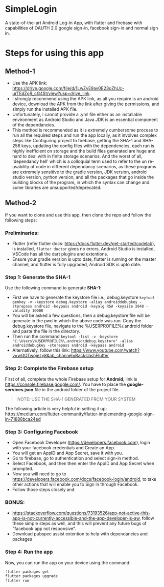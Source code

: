 # SimpleLogin

A state-of-the-art Android Log-in App, with flutter and firebase with capabilities of OAUTH 2.0 google sign-in, facebook sign-in and normal sign in.

# Steps for using this app

## Method-1

- Use the APK link: https://drive.google.com/file/d/1LwZyE9av0E23oZhUc-urTEdZgR_cG4St/view?usp=drive_link.
- I strongly recommend using the APK link, as all you require is an android device, download the APK from the link after giving the permissions, and simply run the installed APK file.
- Unfortunately, I cannot provide a .yml file either as an installable environment as Android Studio and Java JDK is an essential component of the dependancies.
- This method is recommended as it is extremely cumbersome process to run all the required steps and run the app locally, as it involves complex steps like Configuring project to firebase, getting the SHA-1 and SHA-256 keys, updating the config files with the dependencies, each run is highly inefficient on storage and the build files generated are huge and hard to deal with in finite storage scenarios. And the worst of all, 'dependancy hell' which is a colloquial term used to refer to the un re-usability of code in different dependancy scenarios, as these programs are extremely sensitive to the gradle version, JDK version, android studio version, python version, and all the packages that go inside the building blocks of the program, in which the syntax can change and some libraries are unsupported/deprecated.

## Method-2

If you want to clone and use this app, then clone the repo and follow the following steps:

### Preliminaries:

- Flutter (refer flutter docs: https://docs.flutter.dev/get-started/codelab), is installed, `flutter doctor` gives no errors, Android Studio is installed, VSCode has all the dart plugins and extentions.
- Ensure your gradle version is upto date, flutter is running on the master channel, and flutter is fully upgraded, Android SDK is upto date.

### Step 1: Generate the SHA-1

Use the following command to generate **SHA-1**:

- First we have to generate the keystore file i.e., debug.keystore
  `keytool -genkey -v -keystore debug.keystore -alias androiddebugkey -storepass android -keypass android -keyalg RSA -keysize 2048 -validity 10000`
- You will be asked a few questions, then a debug.keystore file will be generate in the pwd in which the above code was run. Copy the debug.keystore file, navigate to the %USERPROFILE%/.android folder and paste the file in the directory.
- Then run the command
  `keytool -list -v -keystore "C:\Users\%USERPROFILE%\.android\debug.keystore" -alias androiddebugkey -storepass android -keypass android`
- Alternatively, follow this link: https://www.youtube.com/watch?v=wGOTwojezy8&ab_channel=BackslashFlutter

### Step 2: Complete the Firebase setup

First of all, complete the whole Firebase setup for **Android**, link is https://console.firebase.google.com/. You have to place the **google-services.json** file in the android folder of the project file.

> NOTE: USE THE SHA-1 GENERATED FROM YOUR SYSTEM

The following article is very helpful in setting it up: https://medium.com/flutter-community/flutter-implementing-google-sign-in-71888bca24ed

### Step 3: Configuring Facebook

- Open Facebook Developer (https://developers.facebook.com), login with your facebook credentials and Create an App.
- You will get an AppID and App Secret, save it with you.
- Go to firebase, go to authentication and select sign-in method.
- Select Facebook, and then then enter the AppID and App Secret when prompted.
- Now you will need to go to https://developers.facebook.com/docs/facebook-login/android, to take other actions that will enable you to Sign In through Facebook.
- Follow those steps closely and

### BONUS:

- https://stackoverflow.com/questions/73193526/app-not-active-this-app-is-not-currently-accessible-and-the-app-developer-is-aw, follow these simple steps as well, and this will prevent any future bugs of "facebook app not responsive".
- Download pubspec assist extention to help with dependancies and packages

### Step 4: Run the app

Now, you can run the app on your device using the command:

```bash
flutter packages get
flutter packages upgrade
flutter run
```
